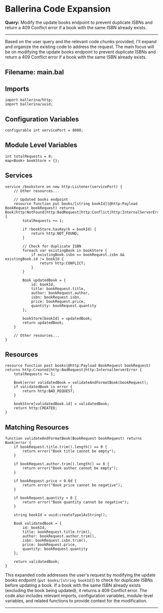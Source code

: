 # Ballerina Code Expansion

**Query:** Modify the update books endpoint to prevent duplicate ISBNs and return a 409 Conflict error if a book with the same ISBN already exists.

---

Based on the user query and the relevant code chunks provided, I'll expand and organize the existing code to address the request. The main focus will be on modifying the update books endpoint to prevent duplicate ISBNs and return a 409 Conflict error if a book with the same ISBN already exists.

## Filename: main.bal

## Imports
```ballerina
import ballerina/http;
import ballerina/uuid;
```

## Configuration Variables
```ballerina
configurable int servicePort = 8080;
```

## Module Level Variables
```ballerina
int totalRequests = 0;
map<Book> bookStore = {};
```

## Services
```ballerina
service /bookstore on new http:Listener(servicePort) {
    // Other resources...

    // Updated books endpoint
    resource function put books/[string bookId](@http:Payload BookRequest bookRequest) returns Book|http:NotFound|http:BadRequest|http:Conflict|http:InternalServerError {
        totalRequests += 1;

        if !bookStore.hasKey(k = bookId) {
            return http:NOT_FOUND;
        }

        // Check for duplicate ISBN
        foreach var existingBook in bookStore {
            if existingBook.isbn == bookRequest.isbn && existingBook.id != bookId {
                return http:CONFLICT;
            }
        }

        Book updatedBook = {
            id: bookId,
            title: bookRequest.title,
            author: bookRequest.author,
            isbn: bookRequest.isbn,
            price: bookRequest.price,
            quantity: bookRequest.quantity
        };

        bookStore[bookId] = updatedBook;
        return updatedBook;
    }

    // Other resources...
}
```

## Resources
```ballerina
resource function post books(@http:Payload BookRequest bookRequest) returns http:Created|http:BadRequest|http:InternalServerError {
    totalRequests += 1;

    Book|error validatedBook = validateAndFormatBook(bookRequest);
    if validatedBook is error {
        return http:BAD_REQUEST;
    }

    bookStore[validatedBook.id] = validatedBook;
    return http:CREATED;
}
```

## Matching Resources
```ballerina
function validateAndFormatBook(BookRequest bookRequest) returns Book|error {
    if bookRequest.title.trim().length() == 0 {
        return error("Book title cannot be empty");
    }

    if bookRequest.author.trim().length() == 0 {
        return error("Book author cannot be empty");
    }

    if bookRequest.price < 0.0d {
        return error("Book price cannot be negative");
    }

    if bookRequest.quantity < 0 {
        return error("Book quantity cannot be negative");
    }

    string bookId = uuid:createType1AsString();

    Book validatedBook = {
        id: bookId,
        title: bookRequest.title.trim(),
        author: bookRequest.author.trim(),
        isbn: bookRequest.isbn.trim(),
        price: bookRequest.price,
        quantity: bookRequest.quantity
    };

    return validatedBook;
}
```

This expanded code addresses the user's request by modifying the update books endpoint (`put books/[string bookId]`) to check for duplicate ISBNs before updating a book. If a book with the same ISBN already exists (excluding the book being updated), it returns a 409 Conflict error. The code also includes relevant imports, configuration variables, module-level variables, and related functions to provide context for the modification.

---
